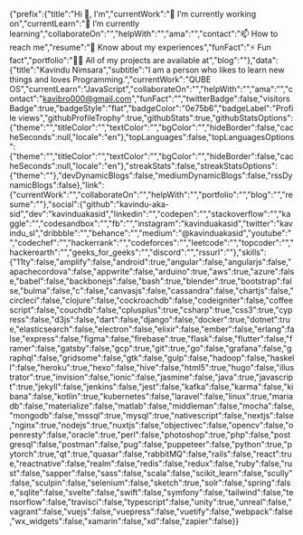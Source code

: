 {"prefix":{"title":"Hi 👋, I'm","currentWork":"🔭 I’m currently working on","currentLearn":"🌱 I’m currently learning","collaborateOn":"","helpWith":"","ama":"","contact":"📫 How to reach me","resume":"📄 Know about my experiences","funFact":"⚡ Fun fact","portfolio":"👨‍💻 All of my projects are available at","blog":""},"data":{"title":"Kavindu Nimsara","subtitle":"I am a person who likes to learn new things and loves Programming.","currentWork":"QUBE OS","currentLearn":"JavaScript","collaborateOn":"","helpWith":"","ama":"","contact":"kavibro000@gmail.com","funFact":"","twitterBadge":false,"visitorsBadge":true,"badgeStyle":"flat","badgeColor":"0e75b6","badgeLabel":"Profile views","githubProfileTrophy":true,"githubStats":true,"githubStatsOptions":{"theme":"","titleColor":"","textColor":"","bgColor":"","hideBorder":false,"cacheSeconds":null,"locale":"en"},"topLanguages":false,"topLanguagesOptions":{"theme":"","titleColor":"","textColor":"","bgColor":"","hideBorder":false,"cacheSeconds":null,"locale":"en"},"streakStats":false,"streakStatsOptions":{"theme":""},"devDynamicBlogs":false,"mediumDynamicBlogs":false,"rssDynamicBlogs":false},"link":{"currentWork":"","collaborateOn":"","helpWith":"","portfolio":"","blog":"","resume":""},"social":{"github":"kavindu-aka-sid","dev":"kavinduakasid","linkedin":"","codepen":"","stackoverflow":"","kaggle":"","codesandbox":"","fb":"","instagram":"kavinduakasid","twitter":"kavindu_sl","dribbble":"","behance":"","medium":"@kavinduakasid","youtube":"","codechef":"","hackerrank":"","codeforces":"","leetcode":"","topcoder":"","hackerearth":"","geeks_for_geeks":"","discord":"","rssurl":""},"skills":{"11ty":false,"amplify":false,"android":true,"angular":false,"angularjs":false,"apachecordova":false,"appwrite":false,"arduino":true,"aws":true,"azure":false,"babel":false,"backbonejs":false,"bash":true,"blender":true,"bootstrap":false,"bulma":false,"c":false,"canvasjs":false,"cassandra":false,"chartjs":false,"circleci":false,"clojure":false,"cockroachdb":false,"codeigniter":false,"coffeescript":false,"couchdb":false,"cplusplus":true,"csharp":true,"css3":true,"cypress":false,"d3js":false,"dart":false,"django":false,"docker":true,"dotnet":true,"elasticsearch":false,"electron":false,"elixir":false,"ember":false,"erlang":false,"express":false,"figma":false,"firebase":true,"flask":false,"flutter":false,"framer":false,"gatsby":false,"gcp":true,"git":true,"go":false,"grafana":false,"graphql":false,"gridsome":false,"gtk":false,"gulp":false,"hadoop":false,"haskell":false,"heroku":true,"hexo":false,"hive":false,"html5":true,"hugo":false,"illustrator":true,"invision":false,"ionic":false,"jasmine":false,"java":true,"javascript":true,"jekyll":false,"jenkins":false,"jest":false,"kafka":false,"karma":false,"kibana":false,"kotlin":true,"kubernetes":false,"laravel":false,"linux":true,"mariadb":false,"materialize":false,"matlab":false,"middleman":false,"mocha":false,"mongodb":false,"mssql":true,"mysql":true,"nativescript":false,"nextjs":false,"nginx":true,"nodejs":true,"nuxtjs":false,"objectivec":false,"opencv":false,"openresty":false,"oracle":true,"perl":false,"photoshop":true,"php":false,"postgresql":false,"postman":false,"pug":false,"puppeteer":false,"python":true,"pytorch":true,"qt":true,"quasar":false,"rabbitMQ":false,"rails":false,"react":true,"reactnative":false,"realm":false,"redis":false,"redux":false,"ruby":false,"rust":false,"sapper":false,"sass":false,"scala":false,"scikit_learn":false,"scully":false,"sculpin":false,"selenium":false,"sketch":true,"solr":false,"spring":false,"sqlite":false,"svelte":false,"swift":false,"symfony":false,"tailwind":false,"tensorflow":false,"travisci":false,"typescript":false,"unity":true,"unreal":false,"vagrant":false,"vuejs":false,"vuepress":false,"vuetify":false,"webpack":false,"wx_widgets":false,"xamarin":false,"xd":false,"zapier":false}}
